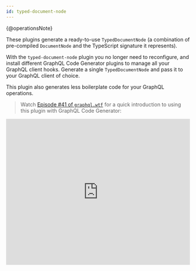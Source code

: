 ```yaml
---
id: typed-document-node
---
```


{@operationsNote}

These plugins generate a ready-to-use `TypedDocumentNode` (a combination of pre-compiled `DocumentNode` and the TypeScript signature it represents).

With the `typed-document-node` plugin you no longer need to reconfigure, and install different GraphQL Code Generator plugins to manage all your GraphQL client hooks. Generate a single `TypedDocumentNode` and pass it to your GraphQL client of choice.

This plugin also generates less boilerplate code for your GraphQL operations.

> Watch [Episode #41 of `graphql.wtf`](https://graphql.wtf/episodes/41-typed-document-node) for a quick introduction to using this plugin with GraphQL Code Generator:

<iframe
  width="100%"
  height="400"
  src="https://youtube.com/embed/cYIhx8dusa4"
  title="Typed Document Node with GraphQL Code Generator"
  frameBorder="0"
  allow="accelerometer; autoplay; clipboard-write; encrypted-media; gyroscope; picture-in-picture"
  allowFullScreen
/>

### Usage example

```yaml
schema: SCHEMA_FILE_OR_ENDPOINT_HERE
documents: './src/**/*.graphql'
generates:
  ./src/graphql-operations.ts:
    plugins:
      - typescript
      - typescript-operations
      - typed-document-node
```

The example about will generate `TypedDocumentNode` with the needed types built-in, for example:

```ts
// Represents the variables type of the operation - generated by `typescript` + `typescript-operations` plugins
export type RatesQueryVariables = Exact<{
  currency: Scalars['String'];
}>;

// Represents the result type of the operation - generated by `typescript` + `typescript-operations` plugins
export type RatesQuery = (
  { __typename?: 'Query' }
  & {
  rates?: Maybe<Array<Maybe<(
    { __typename?: 'ExchangeRate' }
    & Pick<ExchangeRate, 'currency' | 'rate'>
    )>>>
}
  )

// Generated by this plugin - creates a pre-compiled `DocumentNode` and passes result type and variables type as generics
export const ratesQuery: TypedDocumentNode<RatesQuery, RatesQueryVariables> = {
  kind: 'Document',
  definitions: [
    {
      kind: 'OperationDefinition',
      operation: 'query',
      name: { ... }
    }
  ]
}
```

> This plugin also requires `typescript` and `typescript-operations`.

For information about the setup and usage of `TypedDocumentNode`, [please refer to the library's documentation](https://github.com/dotansimha/graphql-typed-document-node).
